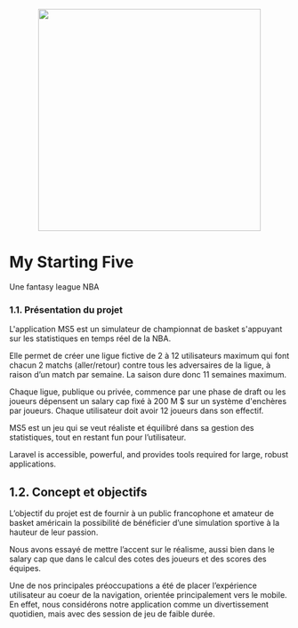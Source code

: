 <p align="center"><img src="/storage/images/Fond_header" width="400"></p>

# My Starting Five



Une fantasy league NBA


###                1.1.        Présentation du projet

L'application MS5 est un simulateur de championnat de basket s'appuyant sur les statistiques en temps réel de la NBA.

Elle permet de créer une ligue fictive de 2 à 12 utilisateurs maximum qui font chacun 2 matchs (aller/retour) contre tous les adversaires de la ligue, à raison d’un match par semaine. La saison dure donc 11 semaines maximum.

Chaque ligue, publique ou privée, commence par une phase de draft ou les joueurs dépensent un salary cap fixé à  200 M $ sur un système d'enchères par joueurs. Chaque utilisateur doit avoir 12 joueurs dans son effectif.

MS5 est un jeu qui se veut réaliste et équilibré dans sa gestion des statistiques, tout en restant fun pour l’utilisateur.

Laravel is accessible, powerful, and provides tools required for large, robust applications.

##               1.2.        Concept et objectifs

L’objectif du projet est de fournir à un public francophone et amateur de basket américain la possibilité de bénéficier d’une simulation sportive à la hauteur de leur passion.

Nous avons essayé de mettre l’accent sur le réalisme, aussi bien dans le salary cap que dans le calcul des cotes des joueurs et des scores des équipes.

Une de nos principales préoccupations a été de placer l’expérience utilisateur au coeur de la navigation, orientée principalement vers le mobile. En effet, nous considérons notre application comme un divertissement quotidien, mais avec des session de jeu de faible durée.
